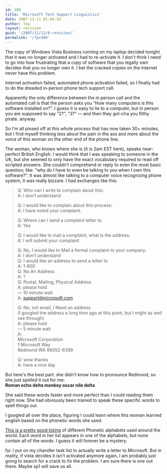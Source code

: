 ```yaml
---
id: 386
title: 'Microsoft Tech Support Linguistics'
date: 2007-12-11 01:44:53
author: Tea
layout: revision
guid: '/2007/12/11/8-revision/'
permalink: '/?p=386'
---
```


The copy of Windows Vista Business running on my laptop decided tonight that it was no longer activated and I had to re-activate it. I don't think I need to go into how frustrating that a copy of software that you legally own decides that you no longer own it. I bet the cracked copies on the internet never have this problem.

Internet activation failed, automated phone activation failed, so I finally had to do the dreaded in-person phone tech support call.

Apparently the only difference between the in person call and the automated call is that the person asks you “How many computers is this software installed on?”. I guess it is easy to lie to a computer, but in person you are supposed to say “2?”, “3?” — and then they got-cha you filthy pirate. anyway.

So I'm all pissed off at this whole process that has now taken 30+ minutes, but I find myself thinking less about the pain in the ass and more about the voice of this woman on the other end of the phone line.

The woman, who knows where she is (it is 2am EST here), speaks near-perfect British English. I would think that I was speaking to someone in the UK, but she seemed to only have the exact vocabulary required to read off scripted answers. She couldn't comprehend or reply to even the most basic question; like: “why do I have to even be talking to you when I own this software?”. It was almost like talking to a computer voice recognizing phone system, it was really bizzare. I had exchanges like this:

> Q: Who can I write to complain about this:  
> A: I don't understand
> 
> Q: I would like to complain about this process:  
> A: I have noted your complaint.
> 
> Q: Where can I send a complaint letter to  
> A: Yes
> 
> Q: I would like to mail a complaint, what is the address:  
> A: I will submit your complaint
> 
> Q: No, I would like to Mail a formal complaint to your company:  
> A: I don't understand  
> Q: I would like an address to send a letter to  
> A: 1-800  
> Q: No An Address  
> A: ?  
> Q: Postal, Mailing, Physical Address  
> A: please hold  
> — 10 minute wait  
> A: support@microsoft.com
> 
> Q: No, not email, I Need an address  
> (I googled the address a long time ago at this point, but I might as well see through)  
> A: please hold  
> — 5 minute wait  
> A:  
> Microsoft Corporation  
> 1 Microsoft Way  
> Redmond WA 98052-6399
> 
> Q: wow thanks  
> A: have a nice day

But here's the best part: she didn't know how to pronounce Redmond, so she just spelled it out for me:  
 **Roman echo delta monkey oscar nile delta**

She said these words faster and more perfect than I could reading them right now. She had obviously been trained to speak these specific words to spell things out.

I googled all over the place, figuring I could learn where this woman learned english based on the phonetic words she used.

[This is a pretty good listing](http://faqs.org/faqs/radio/phonetic-alph/full/) of different Phonetic alphabets used around the world. Each word in her list appears in one of the alphabets, but none contain all of the words. I guess it will forever be a mystery.

fyi. I put on my chandler task list to actually write a letter to Microsoft. But in reality, if vista decides it isn't activated anymore again, I am probably just going to search for a crack to fix the problem. I am sure there is one out there. Maybe sp1 will save us all.